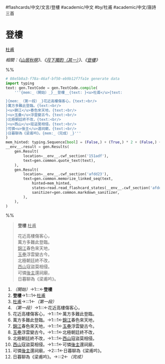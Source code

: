 #flashcards/中文/文言/登樓 #academic/中文 #by/杜甫 #academic/中文/唐詩三首

# 登樓
<u>杜甫</u>

_相關：《[山居秋暝](山居秋暝.md)》、《[月下獨酌（其一）](月下獨酌（其一）.md)》、《[登樓](登樓.md)》_

%%
```Python
# 08e5b0a3-f78a-46af-bf50-eb9b12f7fa1e generate data
import typing
text: gen.TextCode = gen.TextCode.compile(
	'''{mem:_（開始）_}__登樓__{text: }<u>杜甫</u>{text:

}{mem:_（第一段）_}花近高樓傷客心，{text:<br/>
}萬方多難此登臨。{text:<br/>
}<u>錦江</u>春色來天地，{text:<br/>
}<u>玉壘</u>浮雲變古今。{text:<br/>
}北極朝廷終不改，{text:<br/>
}<u>西山</u>寇盜莫相侵。{text:<br/>
}可憐<u>後主</u>還祠廟，{text:<br/>
}日暮聊為《梁甫吟》。{mem:_（完成）_}'''
)
mem_hinted: typing.Sequence[bool] = (False,) + (True,) * 2 + (False,) + (True,) * 8 + (False,)
__env__.result = gen.Results(
	gen.Result(
		location=__env__.cwf_section('151adf'),
		text=gen.common.quote_text(text),
	),
	gen.Result(
		location=__env__.cwf_section('afdd23'),
		text=gen.common.memorize_linked_seq(text,
			hinted=mem_hinted,
			states=read.read_flashcard_states(__env__.cwf_section('afdd23')),
			sanitizer=gen.common.markdown_sanitizer,
		),
	),
)
```
%%

<!--08e5b0a3-f78a-46af-bf50-eb9b12f7fa1e generate section="151adf"--><!-- The following content is generated at 2022-11-05T00:24:58.864870+08:00. Any edits will be overridden! -->

> __登樓__ <u>杜甫</u>
>
> 花近高樓傷客心，<br/>
> 萬方多難此登臨。<br/>
> <u>錦江</u>春色來天地，<br/>
> <u>玉壘</u>浮雲變古今。<br/>
> 北極朝廷終不改，<br/>
> <u>西山</u>寇盜莫相侵。<br/>
> 可憐<u>後主</u>還祠廟，<br/>
> 日暮聊為《梁甫吟》。

<!--/08e5b0a3-f78a-46af-bf50-eb9b12f7fa1e-->

<!--08e5b0a3-f78a-46af-bf50-eb9b12f7fa1e generate section="afdd23"--><!-- The following content is generated at 2022-11-05T00:24:58.878874+08:00. Any edits will be overridden! -->

1. _（開始）_→1:::←__登樓__ <!--SR:!2022-11-19,20,270!2022-11-18,19,270-->
2. __登樓__→1:::1←<u>杜甫</u> <!--SR:!2022-11-27,23,250!2022-11-30,26,250-->
3. <u>杜甫</u>→:::1←_（第一段）_ <!--SR:!2022-12-24,48,290!2022-11-13,8,230-->
4. _（第一段）_→1:::←花近高樓傷客心， <!--SR:!2022-11-17,17,250!2022-12-16,41,290-->
5. 花近高樓傷客心，→1:::1←萬方多難此登臨。 <!--SR:!2022-12-01,27,250!2022-11-29,25,250-->
6. 萬方多難此登臨。→1:::1←<u>錦江</u>春色來天地， <!--SR:!2022-11-11,11,230!2022-11-13,13,250-->
7. <u>錦江</u>春色來天地，→1:::1←<u>玉壘</u>浮雲變古今。 <!--SR:!2022-11-08,4,230!2022-11-08,3,210-->
8. <u>玉壘</u>浮雲變古今。→1:::1←北極朝廷終不改， <!--SR:!2022-11-28,24,250!2022-11-08,4,230-->
9. 北極朝廷終不改，→1:::1←<u>西山</u>寇盜莫相侵。 <!--SR:!2022-11-08,4,230!2022-12-02,28,250-->
10. <u>西山</u>寇盜莫相侵。→1:::1←可憐<u>後主</u>還祠廟， <!--SR:!2022-11-26,22,250!2022-11-15,10,230-->
11. 可憐<u>後主</u>還祠廟，→2:::1←日暮聊為《梁甫吟》。 <!--SR:!2022-11-16,16,250!2022-11-16,11,230-->
12. 日暮聊為《梁甫吟》。→:::2←_（完成）_ <!--SR:!2022-11-07,13,270!2022-11-14,10,230-->

<!--/08e5b0a3-f78a-46af-bf50-eb9b12f7fa1e-->
